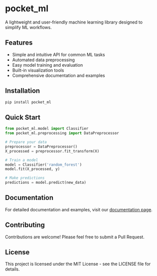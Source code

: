 # pocket_ml

A lightweight and user-friendly machine learning library designed to simplify ML workflows.

## Features

- Simple and intuitive API for common ML tasks
- Automated data preprocessing
- Easy model training and evaluation
- Built-in visualization tools
- Comprehensive documentation and examples

## Installation

```bash
pip install pocket_ml
```

## Quick Start

```python
from pocket_ml.model import Classifier
from pocket_ml.preprocessing import DataPreprocessor

# Prepare your data
preprocessor = DataPreprocessor()
X_processed = preprocessor.fit_transform(X)

# Train a model
model = Classifier('random_forest')
model.fit(X_processed, y)

# Make predictions
predictions = model.predict(new_data)
```

## Documentation

For detailed documentation and examples, visit our [documentation page](https://pocket_ml.readthedocs.io).

## Contributing

Contributions are welcome! Please feel free to submit a Pull Request.

## License

This project is licensed under the MIT License - see the LICENSE file for details.
